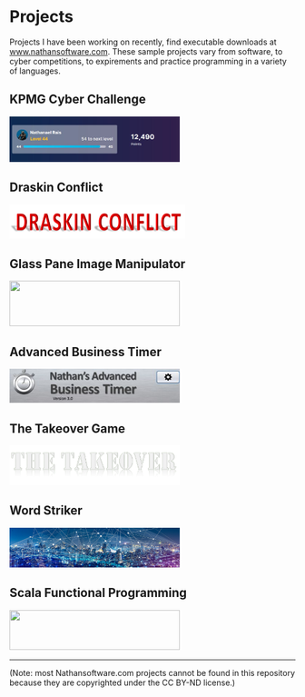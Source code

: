 # Projects
Projects I have been working on recently, find executable downloads at <a href=www.nathansoftware.com>www.nathansoftware.com</a>. These sample projects vary from software, to cyber competitions, to expirements and practice programming in a variety of languages.

## KPMG Cyber Challenge
<img src="https://github.com/NRais/Projects/blob/master/KPMG%20Cyber%20Challenge/Images/Clipboard01.jpg" width="300" height="80">

## Draskin Conflict
<img src="https://github.com/NRais/Projects/blob/master/Draskin%20Conflict/app/src/main/res/drawable-mdpi/bannerlabel.png" width="310" height="60">

## Glass Pane Image Manipulator
<img src="https://nathansoftware.com/wordpress/wp-content/uploads/2020/01/nathansoftware.png" width="300" height="80">

## Advanced Business Timer
<img src="https://github.com/NRais/Projects/blob/master/Advanced%20Business%20Timer/header.jpg" width="300" height="60">

## The Takeover Game
<img src="https://github.com/NRais/Projects/blob/master/The%20Takeover%20Game/Takeover/src/resources/menu/mainLabel.png" width="300" height="70">

## Word Striker
<img src="https://github.com/NRais/Projects/blob/master/WordStriker/logo.jpg" width="300" height="70">

## Scala Functional Programming
<img src="https://upload.wikimedia.org/wikipedia/commons/8/85/Scala_logo.png" width="300" height="70">

------

(Note: most Nathansoftware.com projects cannot be found in this repository because they are copyrighted under the CC BY-ND license.)
